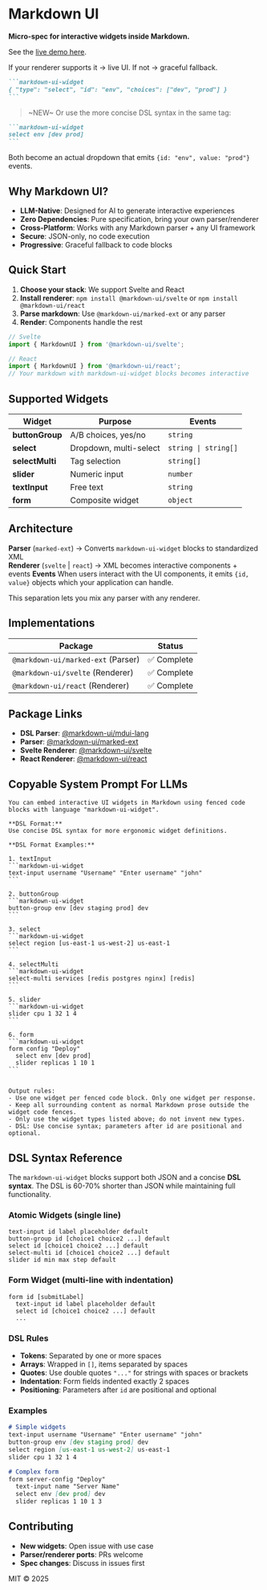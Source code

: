 # Markdown UI
**Micro-spec for interactive widgets inside Markdown.**  

See the [live demo here](https://markdown-ui.blueprintlab.io/).

If your renderer supports it → live UI. If not → graceful fallback.

````markdown
```markdown-ui-widget
{ "type": "select", "id": "env", "choices": ["dev", "prod"] }
```
````

> ~NEW~
Or use the more concise DSL syntax in the same tag:

````markdown
```markdown-ui-widget
select env [dev prod]
```
````

Both become an actual dropdown that emits `{id: "env", value: "prod"}` events.

## Why Markdown UI?

- **LLM-Native**: Designed for AI to generate interactive experiences
- **Zero Dependencies**: Pure specification, bring your own parser/renderer  
- **Cross-Platform**: Works with any Markdown parser + any UI framework
- **Secure**: JSON-only, no code execution
- **Progressive**: Graceful fallback to code blocks

## Quick Start

1. **Choose your stack**: We support Svelte and React
2. **Install renderer**: `npm install @markdown-ui/svelte` or `npm install @markdown-ui/react`  
3. **Parse markdown**: Use `@markdown-ui/marked-ext` or any parser
4. **Render**: Components handle the rest

```javascript
// Svelte
import { MarkdownUI } from '@markdown-ui/svelte';

// React  
import { MarkdownUI } from '@markdown-ui/react';
// Your markdown with markdown-ui-widget blocks becomes interactive
```

## Supported Widgets

| Widget | Purpose | Events |
|--------|---------|--------|
| **buttonGroup** | A/B choices, yes/no | `string` |
| **select** | Dropdown, multi-select | `string \| string[]` |
| **selectMulti** | Tag selection | `string[]` |
| **slider** | Numeric input | `number` |  
| **textInput** | Free text | `string` |
| **form** | Composite widget | `object` |

## Architecture

**Parser** (`marked-ext`) → Converts `markdown-ui-widget` blocks to standardized XML  
**Renderer** (`svelte` | `react`) → XML becomes interactive components + events
**Events** When users interact with the UI components, it emits `{id, value}` objects which your application can handle.

This separation lets you mix any parser with any renderer.

## Implementations

| Package | Status |
|---------|---------|
| `@markdown-ui/marked-ext` (Parser) | ✅ Complete |
| `@markdown-ui/svelte` (Renderer) | ✅ Complete |
| `@markdown-ui/react` (Renderer) | ✅ Complete |

## Package Links

- **DSL Parser**: [@markdown-ui/mdui-lang](https://www.npmjs.com/package/@markdown-ui/mdui-lang)
- **Parser**: [@markdown-ui/marked-ext](https://www.npmjs.com/package/@markdown-ui/marked-ext)
- **Svelte Renderer**: [@markdown-ui/svelte](https://www.npmjs.com/package/@markdown-ui/svelte)
- **React Renderer**: [@markdown-ui/react](https://www.npmjs.com/package/@markdown-ui/react)


## Copyable System Prompt For LLMs

````text
You can embed interactive UI widgets in Markdown using fenced code blocks with language "markdown-ui-widget". 

**DSL Format:**
Use concise DSL syntax for more ergonomic widget definitions.

**DSL Format Examples:**

1. textInput
```markdown-ui-widget
text-input username "Username" "Enter username" "john"
```

2. buttonGroup
```markdown-ui-widget
button-group env [dev staging prod] dev
```

3. select
```markdown-ui-widget
select region [us-east-1 us-west-2] us-east-1
```

4. selectMulti
```markdown-ui-widget
select-multi services [redis postgres nginx] [redis]
```

5. slider
```markdown-ui-widget
slider cpu 1 32 1 4
```

6. form
```markdown-ui-widget
form config "Deploy"
  select env [dev prod]
  slider replicas 1 10 1
```


Output rules:
- Use one widget per fenced code block. Only one widget per response.
- Keep all surrounding content as normal Markdown prose outside the widget code fences.
- Only use the widget types listed above; do not invent new types.
- DSL: Use concise syntax; parameters after id are positional and optional.
````

## DSL Syntax Reference

The `markdown-ui-widget` blocks support both JSON and a concise **DSL syntax**. The DSL is 60-70% shorter than JSON while maintaining full functionality.

### Atomic Widgets (single line)

```
text-input id label placeholder default
button-group id [choice1 choice2 ...] default
select id [choice1 choice2 ...] default  
select-multi id [choice1 choice2 ...] default
slider id min max step default
```

### Form Widget (multi-line with indentation)

```
form id [submitLabel]
  text-input id label placeholder default
  select id [choice1 choice2 ...] default
  ...
```

### DSL Rules

- **Tokens**: Separated by one or more spaces
- **Arrays**: Wrapped in `[]`, items separated by spaces
- **Quotes**: Use double quotes `"..."` for strings with spaces or brackets
- **Indentation**: Form fields indented exactly 2 spaces
- **Positioning**: Parameters after `id` are positional and optional

### Examples

```markdown
# Simple widgets
text-input username "Username" "Enter username" "john"
button-group env [dev staging prod] dev
select region [us-east-1 us-west-2] us-east-1
slider cpu 1 32 1 4

# Complex form
form server-config "Deploy"
  text-input name "Server Name" 
  select env [dev prod] dev
  slider replicas 1 10 1 3
```


## Contributing

- **New widgets**: Open issue with use case
- **Parser/renderer ports**: PRs welcome
- **Spec changes**: Discuss in issues first

MIT © 2025
